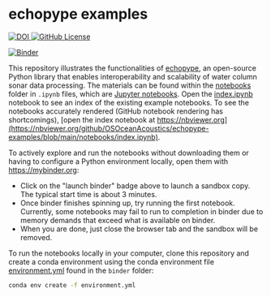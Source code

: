 # echopype examples

<div>
  <a href="https://doi.org/10.5281/zenodo.5618177">
    <img src="https://img.shields.io/badge/DOI-10.5281/zenodo.5618177-blue" alt="DOI">
  </a>

  <a href="https://raw.githubusercontent.com/OSOceanAcoustics/echopype-examples/main/LICENSE">
    <img alt="GitHub License" src="https://img.shields.io/github/license/OSOceanAcoustics/echopype-examples">
  </a>
</div>

[![Binder](https://mybinder.org/badge_logo.svg)](https://mybinder.org/v2/gh/OSOceanAcoustics/echopype-examples/HEAD?labpath=https%3A%2F%2Fgithub.com%2FOSOceanAcoustics%2Fechopype-examples%2Fblob%2Fmain%2Fnotebooks%2Findex.ipynb)

This repository illustrates the functionalities of [echopype](https://echopype.readthedocs.io/en/stable/), an open-source Python library that enables interoperability and scalability of water column sonar data processing. 
The materials can be found within the [notebooks](https://github.com/OSOceanAcoustics/echopype-examples/tree/main/notebooks) folder in `.ipynb` files, which are [Jupyter notebooks](https://realpython.com/jupyter-notebook-introduction/). 
Open the [index.ipynb](https://github.com/OSOceanAcoustics/echopype-examples/blob/main/notebooks/index.ipynb) notebook to see an index of the existing example notebooks. 
To see the notebooks accurately rendered (GitHub notebook rendering has shortcomings), [open the index notebook at https://nbviewer.org](https://nbviewer.org/github/OSOceanAcoustics/echopype-examples/blob/main/notebooks/index.ipynb).

To actively explore and run the notebooks without downloading them or having to configure a Python environment locally, open them with https://mybinder.org:
- Click on the "launch binder" badge above to launch a sandbox copy. The typical start time is about 3 minutes. 
- Once binder finishes spinning up, try running the first notebook. Currently, some notebooks may fail to run to completion in binder due to memory demands that exceed what is available on binder.
- When you are done, just close the browser tab and the sandbox will be removed.

To run the notebooks locally in your computer, clone this repository and create a conda environment using the conda environment file [environment.yml](https://github.com/OSOceanAcoustics/echopype-examples/blob/main/binder/environment.yml) found in the `binder` folder:

```bash
conda env create -f environment.yml
```
